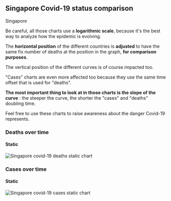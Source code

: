 ## Singapore Covid-19 status comparison 

Singapore



Be careful, all those charts use a **logarithmic scale**, because it's the best way to analyze how the epidemic is evolving.
 
The **horizontal position** of the different countries is **adjusted** to have the same fix number of deaths at the position in the graph, **for comparison purposes**.

The vertical position of the different curves is of course impacted too.

"Cases" charts are even more affected too because they use the same time offset that is used for "deaths".

**The most important thing to look at in those charts is the slope of the curve** : the steeper the curve, the shorter the "cases" and "deaths" doubling time.

Feel free to use these charts to raise awareness about the danger Covid-19 represents. 


 
### Deaths over time
 
#### Static
![Singapore covid-19 deaths static chart](https://raw.githubusercontent.com/madlag/coronavirus_study/master/notebooks/graphs/2020-03-29/countries/Singapore/2020-03-29_Singapore_deaths.png "Singapore covid-19 deaths static chart")   

 
### Cases over time
 
#### Static
![Singapore covid-19 cases static chart](https://raw.githubusercontent.com/madlag/coronavirus_study/master/notebooks/graphs/2020-03-29/countries/Singapore/2020-03-29_Singapore_cases.png "Singapore covid-19 cases static chart")   

